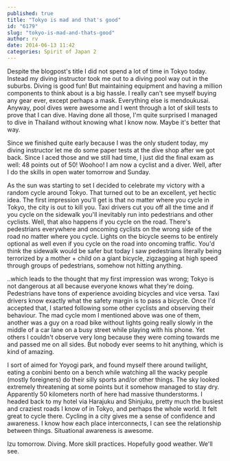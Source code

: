 ```yaml
---
published: true
title: "Tokyo is mad and that's good"
id: "6179"
slug: "tokyo-is-mad-and-thats-good"
author: rv
date: 2014-06-13 11:42
categories: Spirit of Japan 2
---
```

Despite the blogpost's title I did not spend a lot of time in Tokyo today. Instead my diving instructor took me out to a diving pool way out in the suburbs. Diving is good fun! But maintaining equipment and having a million components to think about is a big hassle. I really can't see myself buying any gear ever, except perhaps a mask. Everything else is mendoukusai. Anyway, pool dives were awesome and I went through a lot of skill tests to prove that I can dive. Having done all those, I'm quite surprised I managed to dive in Thailand without knowing what I know now. Maybe it's better that way.

Since we finished quite early because I was the only student today, my diving instructor let me do some paper tests at the dive shop after we got back. Since I aced those and we still had time, I just did the final exam as well: 48 points out of 50! Woohoo! I am now a cyclist and a diver. Well, after I do the skills in open water tomorrow and Sunday.

As the sun was starting to set I decided to celebrate my victory with a random cycle around Tokyo. That turned out to be an excellent, yet hectic idea. The first impression you'll get is that no matter where you cycle in Tokyo, the city is out to kill you. Taxi drivers cut you off all the time and if you cycle on the sidewalk you'll inevitably run into pedestrians and other cyclists. Well, that also happens if you cycle on the road. There's pedestrians everywhere and oncoming cyclists on the wrong side of the road no matter where you cycle. Lights on the bicycle seems to be entirely optional as well even if you cycle on the road into oncoming traffic. You'd think the sidewalk would be safer but today I saw pedestrians literally being terrorized by a mother + child on a giant bicycle, zigzagging at high speed through groups of pedestrians, somehow not hitting anything.

..which leads to the thought that my first impression was wrong; Tokyo is not dangerous at all because everyone knows what they're doing. Pedestrians have tons of experience avoiding bicycles and vice versa. Taxi drivers know exactly what the safety margin is to pass a bicycle. Once I'd accepted that, I started following some other cyclists and observing their behaviour. The mad cycle mom I mentioned above was one of them, another was a guy on a road bike without lights going really slowly in the middle of a car lane on a busy street while playing with his phone. Yet others I couldn't observe very long because they were coming towards me and passed me on all sides. But nobody ever seems to hit anything, which is kind of amazing.

I sort of aimed for Yoyogi park, and found myself there around twilight, eating a conbini bento on a bench while watching all the wacky people (mostly foreigners) do their silly sports and/or other things. The sky looked extremely threatening at some points but it somehow managed to stay dry. Apparently 50 kilometers north of here had massive thunderstorms. I headed back to my hotel via Harajuku and Shinjuku, pretty much the busiest and craziest roads I know of in Tokyo, and perhaps the whole world. It felt great to cycle there. Cycling in a city gives me a sense of confidence and awareness. I know how each place interconnects, I can see the relationship between things. Situational awareness is awesome.

Izu tomorrow. Diving. More skill practices. Hopefully good weather. We'll see.